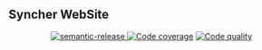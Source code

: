 
## Syncher WebSite

<p align="center">
  <a href="#badge">
    <img alt="semantic-release" src="https://img.shields.io/badge/%20%20%F0%9F%93%A6%F0%9F%9A%80-semantic--release-e10079.svg">
  </a>
  <a href="https://www.codacy.com/gh/amandafaro/syncher/dashboard?utm_source=github.com&amp;utm_medium=referral&amp;utm_content=amandafaro/syncher&amp;utm_campaign=Badge_Grade"><img alt="Code coverage" src="https://app.codacy.com/project/badge/Coverage/367c210a112a4e0db838eb62668bcde7"/></a>
  <a href="https://www.codacy.com/gh/amandafaro/syncher/dashboard?utm_source=github.com&amp;utm_medium=referral&amp;utm_content=amandafaro/syncher&amp;utm_campaign=Badge_Grade">
    <img alt="Code quality" src="https://app.codacy.com/project/badge/Grade/c30defca09a9495f88cb01965684602e">
  </a>
</p>
